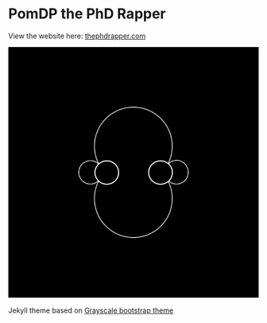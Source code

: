 PomDP the PhD Rapper
====================

View the website here: [thephdrapper.com](http://www.thephdrapper.com/)

![screenshot](https://raw.githubusercontent.com/cgnorthcutt/pomdp/master/img/logo_website.png)

Jekyll theme based on [Grayscale bootstrap theme ](http://ironsummitmedia.github.io/startbootstrap-grayscale/)

